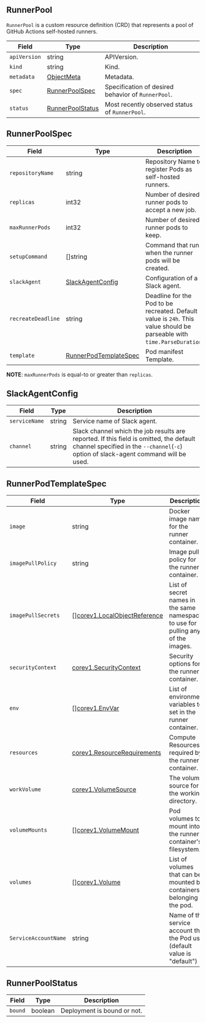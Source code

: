 RunnerPool
----------

`RunnerPool` is a custom resource definition (CRD) that represents a pool of
GitHub Actions self-hosted runners.

| Field        | Type                                  | Description                                        |
| ------------ | ------------------------------------- | -------------------------------------------------- |
| `apiVersion` | string                                | APIVersion.                                        |
| `kind`       | string                                | Kind.                                              |
| `metadata`   | [ObjectMeta][]                        | Metadata.                                          |
| `spec`       | [RunnerPoolSpec](#RunnerPoolSpec)     | Specification of desired behavior of `RunnerPool`. |
| `status`     | [RunnerPoolStatus](#RunnerPoolStatus) | Most recently observed status of `RunnerPool`.     |

RunnerPoolSpec
--------------

| Field              | Type                                            | Description                                                                                                             |
| ------------------ | ----------------------------------------------- | ----------------------------------------------------------------------------------------------------------------------- |
| `repositoryName`   | string                                          | Repository Name to register Pods as self-hosted runners.                                                                |
| `replicas`         | int32                                           | Number of desired runner pods to accept a new job.                                                                      |
| `maxRunnerPods`    | int32                                           | Number of desired runner pods to keep.                                                                                  |
| `setupCommand`     | []string                                        | Command that runs when the runner pods will be created.                                                                 |
| `slackAgent`       | [SlackAgentConfig](#SlackAgentConfig)           | Configuration of a Slack agent.                                                                                         |
| `recreateDeadline` | string                                          | Deadline for the Pod to be recreated. Default value is `24h`. This value should be parseable with `time.ParseDuration`. |
| `template`         | [RunnerPodTemplateSpec](#RunnerPodTemplateSpec) | Pod manifest Template.                                                                                                  |

**NOTE**: `maxRunnerPods` is equal-to or greater than `replicas`.

SlackAgentConfig
----------------

| Field         | Type   | Description                                                                                                                                                                    |
| ------------- | ------ | ------------------------------------------------------------------------------------------------------------------------------------------------------------------------------ |
| `serviceName` | string | Service name of Slack agent.                                                                                                                                                   |
| `channel`     | string | Slack channel which the job results are reported. If this field is omitted, the default channel specified in the `--channel`(`-c`) option of slack-agent command will be used. |

RunnerPodTemplateSpec
---------------------

| Field                | Type                                | Description                                                                      |
| -------------------- | ----------------------------------- | -------------------------------------------------------------------------------- |
| `image`              | string                              | Docker image name for the runner container.                                      |
| `imagePullPolicy`    | string                              | Image pull policy for the runner container.                                      |
| `imagePullSecrets`   | \[\][corev1.LocalObjectReference][] | List of secret names in the same namespace to use for pulling any of the images. |
| `securityContext`    | [corev1.SecurityContext][]          | Security options for the runner container.                                       |
| `env`                | \[\][corev1.EnvVar][]               | List of environment variables to set in the runner container.                    |
| `resources`          | [corev1.ResourceRequirements][]     | Compute Resources required by the runner container.                              |
| `workVolume`         | [corev1.VolumeSource][]             | The volume source for the working directory.                                     |
| `volumeMounts`       | \[\][corev1.VolumeMount][]          | Pod volumes to mount into the runner container's filesystem.                     |
| `volumes`            | \[\][corev1.Volume][]               | List of volumes that can be mounted by containers belonging to the pod.          |
| `ServiceAccountName` | string                              | Name of the service account that the Pod use. (default value is "default")       |

RunnerPoolStatus
----------------

| Field   | Type    | Description                 |
| ------- | ------- | --------------------------- |
| `bound` | boolean | Deployment is bound or not. |

[ObjectMeta]: https://kubernetes.io/docs/reference/generated/kubernetes-api/v1.20/#objectmeta-v1-meta
[corev1.LocalObjectReference]: https://kubernetes.io/docs/reference/generated/kubernetes-api/v1.20/#localobjectreference-v1-core
[corev1.SecurityContext]: https://kubernetes.io/docs/reference/generated/kubernetes-api/v1.20/#securitycontext-v1-core
[corev1.EnvVar]: https://kubernetes.io/docs/reference/generated/kubernetes-api/v1.20/#envvar-v1-core
[corev1.ResourceRequirements]: https://kubernetes.io/docs/reference/generated/kubernetes-api/v1.20/#resourcerequirements-v1-core
[corev1.VolumeSource]: https://pkg.go.dev/k8s.io/api/core/v1#VolumeSource
[corev1.VolumeMount]: https://kubernetes.io/docs/reference/generated/kubernetes-api/v1.20/#volumemount-v1-core
[corev1.Volume]: https://kubernetes.io/docs/reference/generated/kubernetes-api/v1.20/#volume-v1-core
